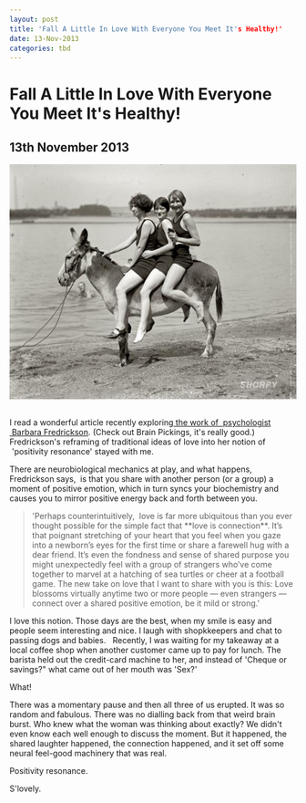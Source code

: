 ```yaml
---
layout: post
title: 'Fall A Little In Love With Everyone You Meet It's Healthy!'
date: 13-Nov-2013
categories: tbd
---
```


# Fall A Little In Love With Everyone You Meet It's Healthy!

## 13th November 2013

<img class="photo-horiz" src="/images/2013/11/11848u_0.jpg" />

<h2 <a href="http://www.junipergallery.com/node/3867"><span July 30,   1924 Hazel Watson, Elanor Howell and Marjie Peacock at Arlington Beach.</span></a></h2>

I read a wonderful article recently exploring<a href="http://www.brainpickings.org/index.php/2013/01/28/love-2-0-barbara-fredrickson/"> the work of  psychologist  Barbara Fredrickson</a>. (Check out Brain Pickings, it's really good.) Fredrickson's reframing of traditional ideas of love into her notion of  'positivity resonance' stayed with me.

There are neurobiological mechanics at play, and what happens, Fredrickson says,  is that you share with another person (or a group) a moment of positive emotion, which in turn syncs your biochemistry and causes you to mirror positive energy back and forth between you.

<blockquote>'Perhaps counterintuitively,  love is far more ubiquitous than you ever thought possible for the simple fact that **love is connection**. It’s that poignant stretching of your heart that you feel when you gaze into a newborn’s eyes for the first time or share a farewell hug with a dear friend. It’s even the fondness and sense of shared purpose you might unexpectedly feel with a group of strangers who’ve come together to marvel at a hatching of sea turtles or cheer at a football game. The new take on love that I want to share with you is this: Love blossoms virtually anytime two or more people — even strangers — connect over a shared positive emotion, be it mild or strong.'</blockquote>

I love this notion. Those days are the best, when my smile is easy and people seem interesting and nice. I laugh with shopkkeepers and chat to passing dogs and babies.   Recently, I was waiting for my takeaway at a local coffee shop when another customer came up to pay for lunch. The barista held out the credit-card machine to her, and instead of 'Cheque or savings?" what came out of her mouth was 'Sex?'

What!

There was a momentary pause and then all three of us erupted. It was so random and fabulous. There was no dialling back from that weird brain burst. Who knew what the woman was thinking about exactly? We didn't even know each well enough to discuss the moment. But it happened, the shared laughter happened, the connection happened, and it set off some neural feel-good machinery that was real.

Positivity resonance.

S'lovely.
